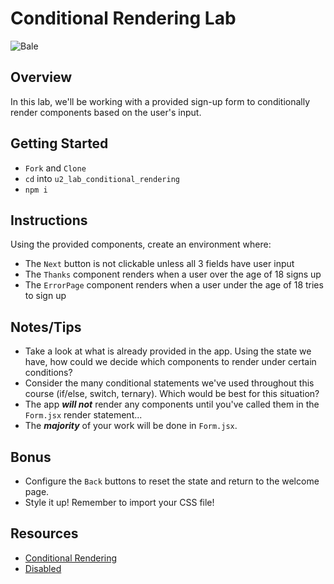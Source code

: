 # Conditional Rendering Lab

![Bale](https://external-content.duckduckgo.com/iu/?u=https%3A%2F%2Fmedia.giphy.com%2Fmedia%2FcQhWrl1CrGD04%2Fgiphy.gif&f=1&nofb=1)

## Overview
In this lab, we'll be working with a provided sign-up form to conditionally render components based on the user's input.

## Getting Started
  - `Fork` and `Clone`
  - `cd` into `u2_lab_conditional_rendering`
  - `npm i`
  
## Instructions
Using the provided components, create an environment where:
- The `Next` button is not clickable unless all 3 fields have user input
- The `Thanks` component renders when a user over the age of 18 signs up
- The `ErrorPage` component renders when a user under the age of 18 tries to sign up

## Notes/Tips
- Take a look at what is already provided in the app. Using the state we have, how could we decide which components to render under certain conditions?
- Consider the many conditional statements we've used throughout this course (if/else, switch, ternary). Which would be best for this situation?
- The app ***will not*** render any components until you've called them in the `Form.jsx` render statement...
- The ***majority*** of your work will be done in `Form.jsx`.

## Bonus
- Configure the `Back` buttons to reset the state and return to the welcome page.
- Style it up! Remember to import your CSS file!

## Resources
- [Conditional Rendering](https://github.com/SEI-R-1-25/u2_lesson_react_conditional_rendering)
- [Disabled](https://developer.mozilla.org/en-US/docs/Web/HTML/Attributes/disabled)
